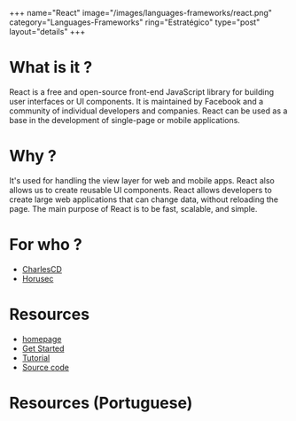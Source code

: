 +++
name="React"
image="/images/languages-frameworks/react.png"
category="Languages-Frameworks"
ring="Estratégico"
type="post"
layout="details"
+++

# What is it ?
React is a free and open-source front-end JavaScript library for building user interfaces or UI components. It is maintained by Facebook and a community of individual developers and companies. React can be used as a base in the development of single-page or mobile applications.

# Why ?
It's used for handling the view layer for web and mobile apps. React also allows us to create reusable UI components. React allows developers to create large web applications that can change data, without reloading the page. The main purpose of React is to be fast, scalable, and simple.

# For who ?

* [CharlesCD](https://charlescd.io/)
* [Horusec](https://horusec.io/site/)

# Resources

* [homepage](https://reactjs.org/)
* [Get Started](https://reactjs.org/docs/getting-started.html)
* [Tutorial](https://reactjs.org/tutorial/tutorial.html)
* [Source code](https://github.com/quarkusio/quarkus)


# Resources (Portuguese)